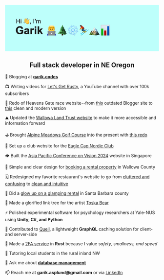 ![alt text](https://github.com/garikAsplund/garikAsplund/blob/main/header4.png?raw=true)

<h2 align="center">Full stack developer in NE Oregon</h2>

📝 Blogging at **[garik.codes](https://www.garik.codes/)**

📺 Writing videos for [Let's Get Rusty](https://www.youtube.com/@letsgetrusty), a YouTube channel with over 100k subscribers

🏃 Redo of Heavens Gate race website--from [this](https://heavensgatemarathon.blogspot.com/) outdated Blogger site to [this](https://heavens-gate.vercel.app/) clean and modern version

⛰️ Updated the [Wallowa Land Trust website](https://wallowalandtrust.org) to make it more accessible and information forward

⛳ Brought [Alpine Meadows Golf Course](https://web.archive.org/web/20250114182533/https://www.golfalpinemeadows.com/) into the present with [this redo](https://golfalpinemeadows.com)

🎿 Set up a club website for the [Eagle Cap Nordic Club](https://www.eaglecapnordic.org)

👁️ Built the [Asia Pacific Conference on Vision 2024](https://apcv2024.com) website in Singapore

🌸 Simple and clear design for [booking a rental property](https://main--exquisite-maamoul-e81859.netlify.app/) in Wallowa County

🗓️ Redesigned my favorite restaurant's website to go from [cluttered and confusing](https://rangerideroregon.com/) to [clean and intuitive](https://rangerider.netlify.app/)

💅 Did a [glow up on a glamping rental](https://www.cuyamaoaksranch.com/) in Santa Barbara county

🎸 Made a glorified link tree for the artist [Toska Bear](https://www.toskabear.com)

⚡ Polished experimental software for psychology researchers at Yale-NUS using **Unity, C#, and Python**

🔭 Contributed to [Quell](https://github.com/open-source-labs/Quell), a lightweight **GraphQL** caching solution for client- and server-side

🦀 Made a [2FA service](https://github.com/garikAsplund/authorize-oxidized) in **Rust** because I value *safety, smallness, and speed*

🎒 Tutoring local students in the rural inland NW

💬 Ask me about [**database management**](https://www.linkedin.com/posts/garik-asplund_datamanagement-surrealdb-datalake-activity-7039123639652274176-324c?utm_source=share&utm_medium=member_desktop)

📫 Reach me at **garik.asplund@&#8204;gmail.com** or via [LinkedIn](https://linkedin.com/in/garik-asplund)
